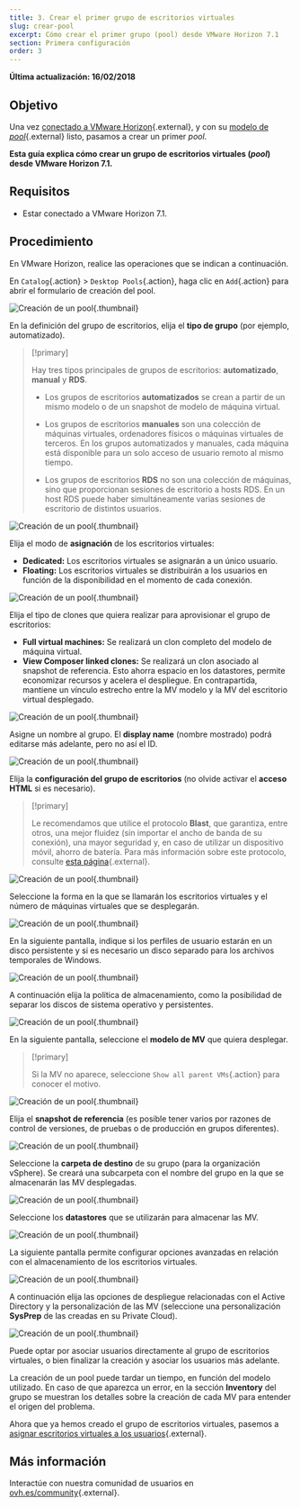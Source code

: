 ```yaml
---
title: 3. Crear el primer grupo de escritorios virtuales
slug: crear-pool
excerpt: Cómo crear el primer grupo (pool) desde VMware Horizon 7.1
section: Primera configuración
order: 3
---
```


**Última actualización: 16/02/2018**

## Objetivo

Una vez [conectado a VMware Horizon](https://docs.ovh.com/es/cloud-desktop-infrastructure/plataforma-horizon-7/){.external}, y con su [modelo de *pool*](https://docs.ovh.com/es/cloud-desktop-infrastructure/crear-modelo-pool/){.external} listo, pasamos a crear un primer *pool*.

**Esta guía explica cómo crear un grupo de escritorios virtuales (*pool*) desde VMware Horizon 7.1.**



## Requisitos

- Estar conectado a VMware Horizon 7.1.


## Procedimiento

En VMware Horizon, realice las operaciones que se indican a continuación.

En `Catalog`{.action} > `Desktop Pools`{.action}, haga clic en `Add`{.action} para abrir el formulario de creación del pool.

![Creación de un pool](images/1200.png){.thumbnail}

En la definición del grupo de escritorios, elija el **tipo de grupo** (por ejemplo, automatizado).


> [!primary]
>
> Hay tres tipos principales de grupos de escritorios: **automatizado**, **manual** y **RDS**.
> 
> - Los grupos de escritorios **automatizados** se crean a partir de un mismo modelo o de un snapshot de modelo de máquina virtual.
> 
> - Los grupos de escritorios **manuales** son una colección de máquinas virtuales, ordenadores físicos o máquinas virtuales de terceros. En los grupos automatizados y manuales, cada máquina está disponible para un solo acceso de usuario remoto al mismo tiempo.
>
> - Los grupos de escritorios **RDS** no son una colección de máquinas, sino que proporcionan sesiones de escritorio a hosts RDS. En un host RDS puede haber simultáneamente varias sesiones de escritorio de distintos usuarios.
> 


![Creación de un pool](images/1201.png){.thumbnail}

Elija el modo de **asignación** de los escritorios virtuales:

- **Dedicated:** Los escritorios virtuales se asignarán a un único usuario.
- **Floating:** Los escritorios virtuales se distribuirán a los usuarios en función de la disponibilidad en el momento de cada conexión.

![Creación de un pool](images/1202.png){.thumbnail}

Elija el tipo de clones que quiera realizar para aprovisionar el grupo de escritorios:

- **Full virtual machines:** Se realizará un clon completo del modelo de máquina virtual.
- **View Composer linked clones:** Se realizará un clon asociado al snapshot de referencia. Esto ahorra espacio en los datastores, permite economizar recursos y acelera el despliegue. En contrapartida, mantiene un vínculo estrecho entre la MV modelo y la MV del escritorio virtual desplegado.

![Creación de un pool](images/1203.png){.thumbnail}

Asigne un nombre al grupo. El **display name** (nombre mostrado) podrá editarse más adelante, pero no así el ID.

![Creación de un pool](images/1204.png){.thumbnail}

Elija la **configuración del grupo de escritorios** (no olvide activar el **acceso HTML** si es necesario).


> [!primary]
>
> Le recomendamos que utilice el protocolo **Blast**, que garantiza, entre otros, una mejor fluidez (sin importar el ancho de banda de su conexión), una mayor seguridad y, en caso de utilizar un dispositivo móvil, ahorro de batería. Para más información sobre este protocolo, consulte [esta página](https://docs.vmware.com/fr/VMware-Horizon-7/7.2/com.vmware.horizon-view.installation.doc/GUID-F64BAD49-78A0-44FE-97EA-76A56FD022D6.html){.external}.
> 

![Creación de un pool](images/1205.png){.thumbnail}

Seleccione la forma en la que se llamarán los escritorios virtuales y el número de máquinas virtuales que se desplegarán.

![Creación de un pool](images/1206.png){.thumbnail}

En la siguiente pantalla, indique si los perfiles de usuario estarán en un disco persistente y si es necesario un disco separado para los archivos temporales de Windows.

![Creación de un pool](images/1207.png){.thumbnail}

A continuación elija la política de almacenamiento, como la posibilidad de separar los discos de sistema operativo y persistentes.

![Creación de un pool](images/1208.png){.thumbnail}

En la siguiente pantalla, seleccione el **modelo de MV** que quiera desplegar.

> [!primary]
>
> Si la MV no aparece, seleccione `Show all parent VMs`{.action} para conocer el motivo.
> 

![Creación de un pool](images/1209.png){.thumbnail}

Elija el **snapshot de referencia** (es posible tener varios por razones de control de versiones, de pruebas o de producción en grupos diferentes).

![Creación de un pool](images/1210.png){.thumbnail}

Seleccione la **carpeta de destino** de su grupo (para la organización vSphere). Se creará una subcarpeta con el nombre del grupo en la que se almacenarán las MV desplegadas.

![Creación de un pool](images/1211.png){.thumbnail}

Seleccione los **datastores** que se utilizarán para almacenar las MV.

![Creación de un pool](images/1212.png){.thumbnail}

La siguiente pantalla permite configurar opciones avanzadas en relación con el almacenamiento de los escritorios virtuales.

![Creación de un pool](images/1213.png){.thumbnail}

A continuación elija las opciones de despliegue relacionadas con el Active Directory y la personalización de las MV (seleccione una personalización **SysPrep** de las creadas en su Private Cloud).

![Creación de un pool](images/1214.png){.thumbnail}

Puede optar por asociar usuarios directamente al grupo de escritorios virtuales, o bien finalizar la creación y asociar los usuarios más adelante.

La creación de un pool puede tardar un tiempo, en función del modelo utilizado. En caso de que aparezca un error, en la sección **Inventory** del grupo se muestran los detalles sobre la creación de cada MV para entender el origen del problema.

Ahora que ya hemos creado el grupo de escritorios virtuales, pasemos a [asignar escritorios virtuales a los usuarios](https://docs.ovh.com/es/cloud-desktop-infrastructure/asignar-escritorios-virtuales/){.external}.


## Más información

Interactúe con nuestra comunidad de usuarios en [ovh.es/community](https://www.ovh.es/community/){.external}.

